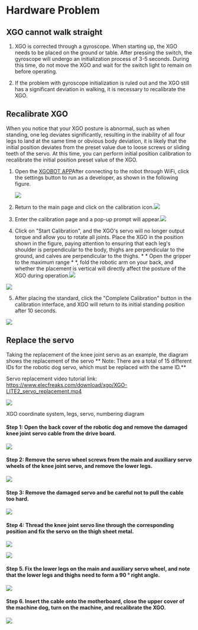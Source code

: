 ﻿---
sidebar_position: 4
sidebar_label: Hardware Problem
---

# Hardware Problem

## XGO cannot walk straight


1. XGO is corrected through a gyroscope. When starting up, the XGO needs to be placed on the ground or table. After pressing the switch, the gyroscope will undergo an initialization process of 3-5 seconds. During this time, do not move the XGO and wait for the switch light to remain on before operating.


2. If the problem with gyroscope initialization is ruled out and the XGO still has a significant deviation in walking, it is necessary to recalibrate the XGO.


## Recalibrate XGO

When you notice that your XGO posture is abnormal, such as when standing, one leg deviates significantly, resulting in the inability of all four legs to land at the same time or obvious body deviation, it is likely that the initial position deviates from the preset value due to loose screws or sliding teeth of the servo. At this time, you can perform initial position calibration to recalibrate the initial position preset value of the XGO.

1. Open the [XGOBOT APP](https://drive.google.com/drive/folders/1dKgBIZHAHC7wmxSXXiN11KBBO8YB_MlC )After connecting to the robot through WiFi, click the settings button to run as a developer, as shown in the following figure.

   ![](https://wiki-media-ef.oss-cn-hongkong.aliyuncs.com//images/cm4-xgo-faq-01.png)

2. Return to the main page and click on the calibration icon.![](https://wiki-media-ef.oss-cn-hongkong.aliyuncs.com//images/cm4-xgo-faq-02.png)

3. Enter the calibration page and a pop-up prompt will appear.![](https://wiki-media-ef.oss-cn-hongkong.aliyuncs.com//images/cm4-xgo-faq-03.png)

4. Click on "Start Calibration", and the XGO's servo will no longer output torque and allow you to rotate all joints. Place the XGO in the position shown in the figure, paying attention to ensuring that each leg's shoulder is perpendicular to the body, thighs are perpendicular to the ground, and calves are perpendicular to the thighs. * * Open the gripper to the maximum range * *, fold the robotic arm on your back, and whether the placement is vertical will directly affect the posture of the XGO during operation.![](https://wiki-media-ef.oss-cn-hongkong.aliyuncs.com//images/cm4-xgo-faq-05.png)

![](https://wiki-media-ef.oss-cn-hongkong.aliyuncs.com//images/cm4-xgo-faq-06.png)

5. After placing the standard, click the "Complete Calibration" button in the calibration interface, and XGO will return to its initial standing position after 10 seconds.

![](https://wiki-media-ef.oss-cn-hongkong.aliyuncs.com//images/cm4-xgo-faq-07.png)

## Replace the servo

Taking the replacement of the knee joint servo as an example, the diagram shows the replacement of the servo ** Note: There are a total of 15 different IDs for the robotic dog servo, which must be replaced with the same ID.**

Servo replacement video tutorial link: https://www.elecfreaks.com/download/xgo/XGO-LITE2_servo_replacement.mp4

![](https://wiki-media-ef.oss-cn-hongkong.aliyuncs.com//images/cm4-xgo-faq-10.png)

XGO coordinate system, legs, servo, numbering diagram

#### Step 1: Open the back cover of the robotic dog and remove the damaged knee joint servo cable from the drive board.

![](https://wiki-media-ef.oss-cn-hongkong.aliyuncs.com//images/microbit-xgo-lite2-faq-08.png)



#### Step 2: Remove the servo wheel screws from the main and auxiliary servo wheels of the knee joint servo, and remove the lower legs.

![](https://wiki-media-ef.oss-cn-hongkong.aliyuncs.com//images/microbit-xgo-lite2-faq-09.png)



#### Step 3: Remove the damaged servo and be careful not to pull the cable too hard.

![](https://wiki-media-ef.oss-cn-hongkong.aliyuncs.com//images/microbit-xgo-lite2-faq-10.png)



#### Step 4: Thread the knee joint servo line through the corresponding position and fix the servo on the thigh sheet metal.

![](https://wiki-media-ef.oss-cn-hongkong.aliyuncs.com//images/microbit-xgo-lite2-faq-11.png)



![](https://wiki-media-ef.oss-cn-hongkong.aliyuncs.com//images/microbit-xgo-lite2-faq-12.png)



#### Step 5. Fix the lower legs on the main and auxiliary servo wheel, and note that the lower legs and thighs need to form a 90 ° right angle.

![](https://wiki-media-ef.oss-cn-hongkong.aliyuncs.com//images/microbit-xgo-lite2-faq-13.png)



#### Step 6. Insert the cable onto the motherboard, close the upper cover of the machine dog, turn on the machine, and recalibrate the XGO.

![](https://wiki-media-ef.oss-cn-hongkong.aliyuncs.com//images/microbit-xgo-lite2-faq-14.png)
